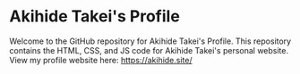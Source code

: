 # Akihide Takei's Profile
Welcome to the GitHub repository for Akihide Takei's Profile. This repository contains the HTML, CSS, and JS code for Akihide Takei's personal website. View my profile website here: https://akihide.site/


